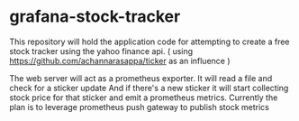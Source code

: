 # grafana-stock-tracker

This repository will hold the application code for attempting to create a free stock tracker using the yahoo finance api. ( using https://github.com/achannarasappa/ticker as an influence ) 


The web server will act as a prometheus exporter. It will read a file and check for a sticker update
And if there's a new sticker it will start collecting stock price for that sticker and emit a prometheus metrics. 
Currently the plan is to leverage prometheus push gateway to publish stock metrics
